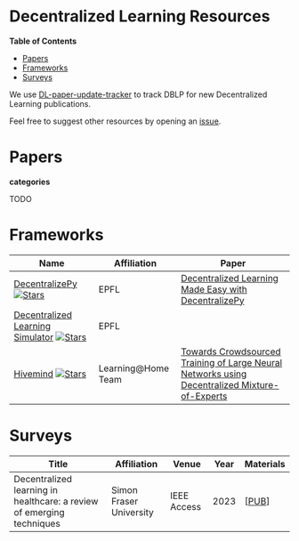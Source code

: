 # Decentralized Learning Resources

**Table of Contents**

- [Papers](#papers)
- [Frameworks](#frameworks)
- [Surveys](#surveys)

We use [DL-paper-update-tracker](https://github.com/devos50/DL-paper-update-tracker) to track DBLP for new Decentralized Learning publications.

Feel free to suggest other resources by opening an [issue](https://github.com/devos50/Awesome-DL/issues).

# Papers

**categories**

TODO

# Frameworks

|Name | Affiliation | Paper |
| ------------------------------------------------------------ | --- | ---------------------------------- |
| [DecentralizePy](https://github.com/sacs-epfl/decentralizepy) [![Stars](https://img.shields.io/github/stars/sacs-epfl/decentralizepy.svg?color=red)](https://github.com/sacs-epfl/decentralizepy/stargazers) | EPFL | [Decentralized Learning Made Easy with DecentralizePy](https://dl.acm.org/doi/pdf/10.1145/3578356.3592587) |
| [Decentralized Learning Simulator](https://github.com/sacs-epfl/decentralized-learning-simulator) [![Stars](https://img.shields.io/github/stars/sacs-epfl/decentralized-learning-simulator.svg?color=red)](https://github.com/sacs-epfl/decentralized-learning-simulator/stargazers) | EPFL | |
| [Hivemind](https://github.com/learning-at-home/hivemind) [![Stars](https://img.shields.io/github/stars/learning-at-home/hivemind.svg?color=red)](https://github.com/learning-at-home/hivemind/stargazers) | Learning@Home Team | [Towards Crowdsourced Training of Large Neural Networks using Decentralized Mixture-of-Experts](https://proceedings.neurips.cc/paper_files/paper/2020/hash/25ddc0f8c9d3e22e03d3076f98d83cb2-Abstract.html) | 

# Surveys

|Title | Affiliation | Venue | Year | Materials|
| ------------------------------------------------------------ | ---------------------------------- | ---------------------------------------------------- | ---- | ------------------------------------------------------------ |
| Decentralized learning in healthcare: a review of emerging techniques | Simon Fraser University | IEEE Access | 2023 | [[PUB](https://ieeexplore.ieee.org/abstract/document/10141615)] |